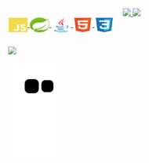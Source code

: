### 


<div align="center" >
  <a href="https://github.com/paracorrea">
  <img height="200em" src="https://github-readme-stats.vercel.app/api?username=paracorrea&show_icons=true&theme=radical&include_all_commits=true&count_private=true"/>
  <img height="200em" src="https://github-readme-stats.vercel.app/api/top-langs/?username=paracorrea&layout=compact&langs_count=7&theme=radical"/>
</div>
<div style="display: inline_block">
  <img align="center" alt="Rafa-Js" height="30" width="40" src="https://raw.githubusercontent.com/devicons/devicon/master/icons/javascript/javascript-plain.svg">
  <img align="center" alt="Rafa-Ts" height="30" width="40" src="https://raw.githubusercontent.com/devicons/devicon/master/icons/spring/spring-original.svg">
  <img align="center" alt="Java" height="30" width="40" src="https://raw.githubusercontent.com/devicons/devicon/master/icons/java/java-original.svg">
  <img align="center" alt="Rafa-HTML" height="30" width="40" src="https://raw.githubusercontent.com/devicons/devicon/master/icons/html5/html5-original.svg">
  <img align="center" alt="Rafa-CSS" height="30" width="40" src="https://raw.githubusercontent.com/devicons/devicon/master/icons/css3/css3-original.svg">
</div>
  
  ##
<div> 
  <a href="https://www.linkedin.com/in/paracorrea/" target="_blank"><img src="https://img.shields.io/badge/-LinkedIn-%230077B5?style=for-the-badge&logo=linkedin&logoColor=white" target="_blank"></a> 
 
  ![Snake animation](https://github.com/rafaelzagui/rafaelzagui/blob/output/github-contribution-grid-snake.svg)
 
</div>

